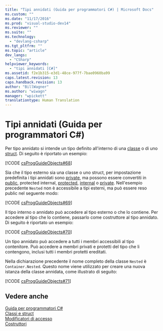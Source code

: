 ```yaml
---
title: "Tipi annidati (Guida per programmatori C#) | Microsoft Docs"
ms.custom: ""
ms.date: "11/17/2016"
ms.prod: "visual-studio-dev14"
ms.reviewer: ""
ms.suite: ""
ms.technology: 
  - "devlang-csharp"
ms.tgt_pltfrm: ""
ms.topic: "article"
dev_langs: 
  - "CSharp"
helpviewer_keywords: 
  - "tipi annidati [C#]"
ms.assetid: f2e1b315-e3d1-48ce-977f-7bae0960ba99
caps.latest.revision: 13
caps.handback.revision: 13
author: "BillWagner"
ms.author: "wiwagn"
manager: "wpickett"
translationtype: Human Translation
---
```

# Tipi annidati (Guida per programmatori C#)
Per tipo annidato si intende un tipo definito all'interno di una [classe](../../../csharp/language-reference/keywords/class.md) o di uno [struct](../../../csharp/language-reference/keywords/struct.md).  Di seguito è riportato un esempio:  
  
 [!CODE [csProgGuideObjects#68](../CodeSnippet/VS_Snippets_VBCSharp/csProgGuideObjects#68)]  
  
 Sia che il tipo esterno sia una classe o uno struct, per impostazione predefinita i tipi annidati sono [private](../../../csharp/language-reference/keywords/private.md), ma possono essere convertiti in [public](../../../csharp/language-reference/keywords/public.md), protected internal, [protected](../../../csharp/language-reference/keywords/protected.md), [internal](../../../csharp/language-reference/keywords/internal.md) o [private](../../../csharp/language-reference/keywords/private.md).  Nell'esempio precedente `Nested` non è accessibile a tipi esterni, ma può essere reso public nel seguente modo:  
  
 [!CODE [csProgGuideObjects#69](../CodeSnippet/VS_Snippets_VBCSharp/csProgGuideObjects#69)]  
  
 Il tipo interno o annidato può accedere al tipo esterno o che lo contiene.  Per accedere al tipo che lo contiene, passarlo come costruttore al tipo annidato.  Di seguito è riportato un esempio:  
  
 [!CODE [csProgGuideObjects#70](../CodeSnippet/VS_Snippets_VBCSharp/csProgGuideObjects#70)]  
  
 Un tipo annidato può accedere a tutti i membri accessibili al tipo contenitore.  Può accedere a membri privati e protetti del tipo che li contengono, inclusi tutti i membri protetti ereditati.  
  
 Nella dichiarazione precedente il nome completo della classe `Nested` è `Container.Nested`.  Questo nome viene utilizzato per creare una nuova istanza della classe annidata, come illustrato di seguito:  
  
 [!CODE [csProgGuideObjects#71](../CodeSnippet/VS_Snippets_VBCSharp/csProgGuideObjects#71)]  
  
## Vedere anche  
 [Guida per programmatori C\#](../../../csharp/programming-guide/index.md)   
 [Classi e struct](../../../csharp/programming-guide/classes-and-structs/index.md)   
 [Modificatori di accesso](../../../csharp/programming-guide/classes-and-structs/access-modifiers.md)   
 [Costruttori](../../../csharp/programming-guide/classes-and-structs/constructors.md)